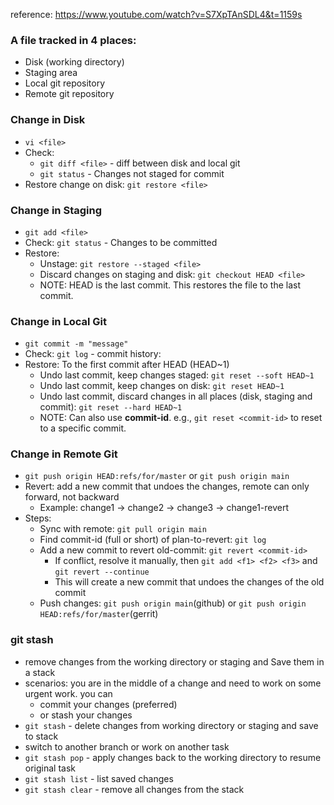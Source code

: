 reference: https://www.youtube.com/watch?v=S7XpTAnSDL4&t=1159s

### A file tracked in 4 places:
  - Disk (working directory)
  - Staging area
  - Local git repository
  - Remote git repository

### Change in Disk
  - `vi <file>`
  - Check:
    - `git diff <file>` - diff between disk and local git
    - `git status` - Changes not staged for commit
  - Restore change on disk: `git restore <file>`

### Change in Staging
  - `git add <file>`
  - Check: `git status` - Changes to be committed
  - Restore:
    - Unstage: `git restore --staged <file>`
    - Discard changes on staging and disk: `git checkout HEAD <file>`
    - NOTE: HEAD is the last commit. This restores the file to the last commit.

### Change in Local Git
  - `git commit -m "message"`
  - Check:  `git log` - commit history:
  - Restore: To the first commit after HEAD (HEAD~1)
    - Undo last commit, keep changes staged: `git reset --soft HEAD~1`
    - Undo last commit, keep changes on disk: `git reset HEAD~1`
    - Undo last commit, discard changes in all places (disk, staging and commit): `git reset --hard HEAD~1`
    - NOTE: Can also use **commit-id**. e.g., `git reset <commit-id>` to reset to a specific commit.

### Change in Remote Git
  - `git push origin HEAD:refs/for/master` or `git push origin main`
  - Revert: add a new commit that undoes the changes, remote can only forward, not backward
    - Example: change1 -> change2 -> change3 -> change1-revert
  - Steps:
    - Sync with remote: `git pull origin main`
    - Find commit-id (full or short) of plan-to-revert: `git log`
    - Add a new commit to revert old-commit: `git revert <commit-id>`
      - If conflict, resolve it manually, then `git add <f1> <f2> <f3>` and `git revert --continue`
      - This will create a new commit that undoes the changes of the old commit
    - Push changes: `git push origin main`(github) or `git push origin HEAD:refs/for/master`(gerrit)

### git stash
  - remove changes from the working directory or staging and Save them in a stack
  - scenarios: you are in the middle of a change and need to work on some urgent work. you can
    - commit your changes (preferred)
    - or stash your changes
  - `git stash` - delete changes from working directory or staging and save to stack
  - switch to another branch or work on another task
  - `git stash pop` - apply changes back to the working directory to resume original task
  - `git stash list` - list saved changes
  - `git stash clear` - remove all changes from the stack